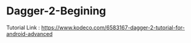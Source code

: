 ﻿# Dagger-2-Begining
 Tutorial Link : https://www.kodeco.com/6583167-dagger-2-tutorial-for-android-advanced
